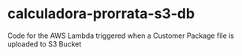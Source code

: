 # calculadora-prorrata-s3-db
Code for the AWS Lambda triggered when a Customer Package file is uploaded to S3 Bucket
